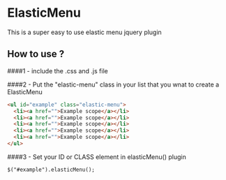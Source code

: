 # ElasticMenu

This is a super easy to use elastic menu jquery plugin

## How to use ?

####1 - include the .css and .js file

####2 - Put the "elastic-menu" class in your list that you wnat to create a ElasticMenu
```html
<ul id="example" class="elastic-menu">
  <li><a href="">Example scope</a></li>
  <li><a href="">Example scope</a></li>
  <li><a href="">Example scope</a></li>
  <li><a href="">Example scope</a></li>
  <li><a href="">Example scope</a></li>
</ul>
```

####3 - Set your ID or CLASS element in elasticMenu() plugin
```jQuery
$("#example").elasticMenu();
```
